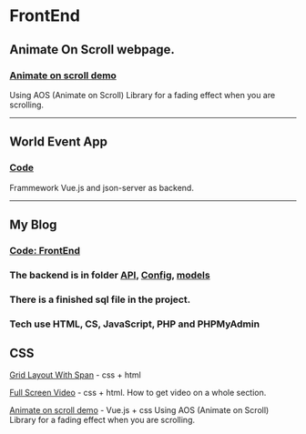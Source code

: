 # FrontEnd

## Animate On Scroll webpage.
### [Animate on scroll demo](http://dirty-story.surge.sh/)

Using AOS (Animate on Scroll) Library for a fading effect when you are scrolling.

___

## World Event App
### [Code](https://github.com/JosefineFM/FrontEnd/tree/master/EventApp)
Frammework Vue.js and json-server as backend.

___

## My Blog
### [Code: FrontEnd](https://github.com/JosefineFM/FrontEnd/tree/master/MyBlog/client)
### The backend is in folder [API,](https://github.com/JosefineFM/FrontEnd/tree/master/MyBlog/api/post) [Config,](https://github.com/JosefineFM/FrontEnd/tree/master/MyBlog/config) [models](https://github.com/JosefineFM/FrontEnd/tree/master/MyBlog/models)
### There is a finished sql file in the project.
### Tech use HTML, CS, JavaScript, PHP and PHPMyAdmin

## CSS

[Grid Layout With Span](https://github.com/JosefineFM/FrontEndSandBox/tree/master/css/cssGridLayou) - css + html

[Full Screen Video](https://github.com/JosefineFM/FrontEndSandBox/tree/master/css/FullScreenVideoBackgound) - css + html. 
How to get video on a whole section. 

[Animate on scroll demo](http://dirty-story.surge.sh/) - Vue.js + css
Using AOS (Animate on Scroll) Library for a fading effect when you are scrolling.
